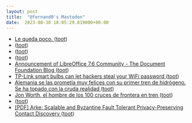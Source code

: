 ```yaml
---
layout: post
title:  "@fernand0's Mastodon"
date:  2023-08-30 18:05:29.819000+00:00
---
```

*  [Le queda poco. ](https://avecesunafoto.wordpress.com/2023/08/30/le-queda-poco) ([toot](https://mastodon.social/@fernand0/110979889877199620))
*  [ ](https://mastodon.social/users/fernand0/statuses/110979790102449053/activity) ([toot](https://mastodon.social/users/fernand0/statuses/110979790102449053/activity))
*  [ ](https://social.arroutaflix.com/@xesfur) ([toot](https://mastodon.social/@fernand0/110979789207040334))
*  [ ](https://mastodon.social/users/fernand0/statuses/110979787060440188/activity) ([toot](https://mastodon.social/users/fernand0/statuses/110979787060440188/activity))
*  [Announcement of LibreOffice 7.6 Community - The Document Foundation Blog ](https://blog.documentfoundation.org/blog/2023/08/21/libreoffice-7-6-community) ([toot](https://mastodon.social/@fernand0/110979740180510759))
*  [TP-Link smart bulbs can let hackers steal your WiFi password ](https://www.bleepingcomputer.com/news/security/tp-link-smart-bulbs-can-let-hackers-steal-your-wifi-password) ([toot](https://mastodon.social/@fernand0/110979517770810653))
*  [Alemania se las prometía muy felices con su primer tren de hidrógeno. Se ha topado con la cruda realidad ](https://www.xataka.com/movilidad/alemania-queria-revolucionar-ferrocarril-hidrogeno-se-ha-topado-dura-realidad-coste) ([toot](https://mastodon.social/@fernand0/110979296713481959))
*  [Jon Worth, el hombre de los 100 cruces de frontera en tren ](https://www.elperiodico.com/es/sociedad/20230819/john-worth-cruce-fronteras-europa-tren-9102195) ([toot](https://mastodon.social/@fernand0/110979093840518565))
*  [ ](https://social.arroutaflix.com/@xesfur) ([toot](https://mastodon.social/@fernand0/110978983271159018))
*  [[PDF] Arke: Scalable and Byzantine Fault Tolerant Privacy-Preserving Contact Discovery   ](https://eprint.iacr.org/2023/1218.pdf) ([toot](https://mastodon.social/@fernand0/110978286151471575))
